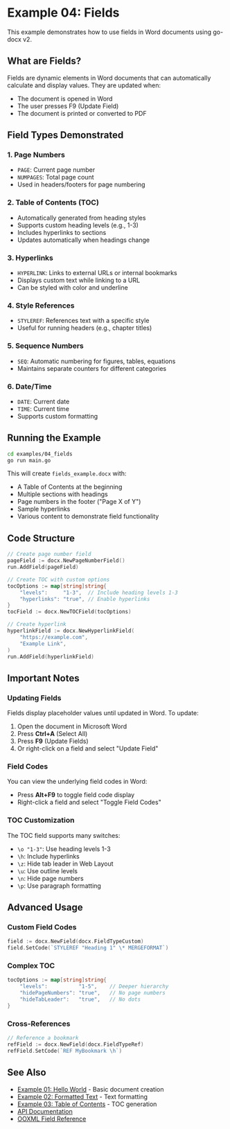 # Example 04: Fields

This example demonstrates how to use fields in Word documents using go-docx v2.

## What are Fields?

Fields are dynamic elements in Word documents that can automatically calculate and display values. They are updated when:
- The document is opened in Word
- The user presses F9 (Update Field)
- The document is printed or converted to PDF

## Field Types Demonstrated

### 1. Page Numbers
- `PAGE`: Current page number
- `NUMPAGES`: Total page count
- Used in headers/footers for page numbering

### 2. Table of Contents (TOC)
- Automatically generated from heading styles
- Supports custom heading levels (e.g., 1-3)
- Includes hyperlinks to sections
- Updates automatically when headings change

### 3. Hyperlinks
- `HYPERLINK`: Links to external URLs or internal bookmarks
- Displays custom text while linking to a URL
- Can be styled with color and underline

### 4. Style References
- `STYLEREF`: References text with a specific style
- Useful for running headers (e.g., chapter titles)

### 5. Sequence Numbers
- `SEQ`: Automatic numbering for figures, tables, equations
- Maintains separate counters for different categories

### 6. Date/Time
- `DATE`: Current date
- `TIME`: Current time
- Supports custom formatting

## Running the Example

```bash
cd examples/04_fields
go run main.go
```

This will create `fields_example.docx` with:
- A Table of Contents at the beginning
- Multiple sections with headings
- Page numbers in the footer ("Page X of Y")
- Sample hyperlinks
- Various content to demonstrate field functionality

## Code Structure

```go
// Create page number field
pageField := docx.NewPageNumberField()
run.AddField(pageField)

// Create TOC with custom options
tocOptions := map[string]string{
    "levels":     "1-3",  // Include heading levels 1-3
    "hyperlinks": "true", // Enable hyperlinks
}
tocField := docx.NewTOCField(tocOptions)

// Create hyperlink
hyperlinkField := docx.NewHyperlinkField(
    "https://example.com",
    "Example Link",
)
run.AddField(hyperlinkField)
```

## Important Notes

### Updating Fields
Fields display placeholder values until updated in Word. To update:
1. Open the document in Microsoft Word
2. Press **Ctrl+A** (Select All)
3. Press **F9** (Update Fields)
4. Or right-click on a field and select "Update Field"

### Field Codes
You can view the underlying field codes in Word:
- Press **Alt+F9** to toggle field code display
- Right-click a field and select "Toggle Field Codes"

### TOC Customization
The TOC field supports many switches:
- `\o "1-3"`: Use heading levels 1-3
- `\h`: Include hyperlinks
- `\z`: Hide tab leader in Web Layout
- `\u`: Use outline levels
- `\n`: Hide page numbers
- `\p`: Use paragraph formatting

## Advanced Usage

### Custom Field Codes
```go
field := docx.NewField(docx.FieldTypeCustom)
field.SetCode(`STYLEREF "Heading 1" \* MERGEFORMAT`)
```

### Complex TOC
```go
tocOptions := map[string]string{
    "levels":          "1-5",    // Deeper hierarchy
    "hidePageNumbers": "true",   // No page numbers
    "hideTabLeader":   "true",   // No dots
}
```

### Cross-References
```go
// Reference a bookmark
refField := docx.NewField(docx.FieldTypeRef)
refField.SetCode(`REF MyBookmark \h`)
```

## See Also

- [Example 01: Hello World](../01_hello/) - Basic document creation
- [Example 02: Formatted Text](../02_formatted/) - Text formatting
- [Example 03: Table of Contents](../03_toc/) - TOC generation
- [API Documentation](../../docs/API_DOCUMENTATION.md)
- [OOXML Field Reference](http://officeopenxml.com/WPfields.php)
